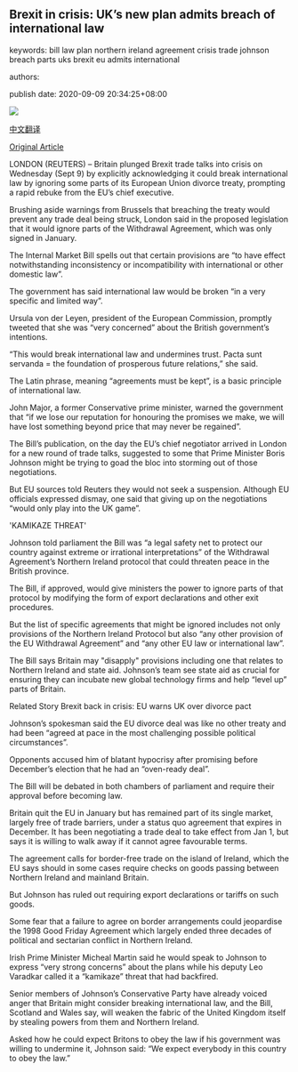 ## Brexit in crisis: UK’s new plan admits breach of international law

keywords: bill law plan northern ireland agreement crisis trade johnson breach parts uks brexit eu admits international

authors: 

publish date: 2020-09-09 20:34:25+08:00

![](https://www.straitstimes.com/sites/default/files/media-youtube/dAb_cq004zY.jpg)

[中文翻译](Brexit%20in%20crisis%3A%20UK%E2%80%99s%20new%20plan%20admits%20breach%20of%20international%20law_zh.md)

[Original Article](https://www.straitstimes.com/world/europe/uk-acknowledges-that-post-brexit-bill-breaks-international-law)

LONDON (REUTERS) – Britain plunged Brexit trade talks into crisis on Wednesday (Sept 9) by explicitly acknowledging it could break international law by ignoring some parts of its European Union divorce treaty, prompting a rapid rebuke from the EU’s chief executive.

Brushing aside warnings from Brussels that breaching the treaty would prevent any trade deal being struck, London said in the proposed legislation that it would ignore parts of the Withdrawal Agreement, which was only signed in January.

The Internal Market Bill spells out that certain provisions are “to have effect notwithstanding inconsistency or incompatibility with international or other domestic law”.

The government has said international law would be broken “in a very specific and limited way”.

Ursula von der Leyen, president of the European Commission, promptly tweeted that she was “very concerned” about the British government’s intentions.

“This would break international law and undermines trust. Pacta sunt servanda = the foundation of prosperous future relations,” she said.

The Latin phrase, meaning “agreements must be kept”, is a basic principle of international law.

John Major, a former Conservative prime minister, warned the government that “if we lose our reputation for honouring the promises we make, we will have lost something beyond price that may never be regained”.

The Bill’s publication, on the day the EU’s chief negotiator arrived in London for a new round of trade talks, suggested to some that Prime Minister Boris Johnson might be trying to goad the bloc into storming out of those negotiations.

But EU sources told Reuters they would not seek a suspension. Although EU officials expressed dismay, one said that giving up on the negotiations “would only play into the UK game”.

'KAMIKAZE THREAT'

Johnson told parliament the Bill was “a legal safety net to protect our country against extreme or irrational interpretations” of the Withdrawal Agreement’s Northern Ireland protocol that could threaten peace in the British province.

The Bill, if approved, would give ministers the power to ignore parts of that protocol by modifying the form of export declarations and other exit procedures.

But the list of specific agreements that might be ignored includes not only provisions of the Northern Ireland Protocol but also “any other provision of the EU Withdrawal Agreement” and “any other EU law or international law”.

The Bill says Britain may "disapply" provisions including one that relates to Northern Ireland and state aid. Johnson’s team see state aid as crucial for ensuring they can incubate new global technology firms and help “level up” parts of Britain.

Related Story Brexit back in crisis: EU warns UK over divorce pact

Johnson’s spokesman said the EU divorce deal was like no other treaty and had been “agreed at pace in the most challenging possible political circumstances”.

Opponents accused him of blatant hypocrisy after promising before December’s election that he had an “oven-ready deal”.

The Bill will be debated in both chambers of parliament and require their approval before becoming law.

Britain quit the EU in January but has remained part of its single market, largely free of trade barriers, under a status quo agreement that expires in December. It has been negotiating a trade deal to take effect from Jan 1, but says it is willing to walk away if it cannot agree favourable terms.

The agreement calls for border-free trade on the island of Ireland, which the EU says should in some cases require checks on goods passing between Northern Ireland and mainland Britain.

But Johnson has ruled out requiring export declarations or tariffs on such goods.

Some fear that a failure to agree on border arrangements could jeopardise the 1998 Good Friday Agreement which largely ended three decades of political and sectarian conflict in Northern Ireland.

Irish Prime Minister Micheal Martin said he would speak to Johnson to express “very strong concerns” about the plans while his deputy Leo Varadkar called it a “kamikaze” threat that had backfired.

Senior members of Johnson’s Conservative Party have already voiced anger that Britain might consider breaking international law, and the Bill, Scotland and Wales say, will weaken the fabric of the United Kingdom itself by stealing powers from them and Northern Ireland.

Asked how he could expect Britons to obey the law if his government was willing to undermine it, Johnson said: “We expect everybody in this country to obey the law.”